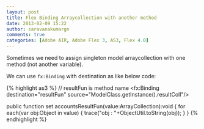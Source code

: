 ```yaml
---
layout: post
title: Flex Binding Arraycollection with another method
date: 2013-02-09 15:22
author: saravanakumargn
comments: true
categories: [Adobe AIR, Adobe Flex 3, AS3, Flex 4.0]
---
```


Sometimes we need to assign singleton model arraycollection with one method (not another variable). 

We can use `fx:Binding` with destination as like below code:

{% highlight as3 %}
// resultFun is method name
<fx:Binding destination="resultFun" source="ModelClass.getInstance().resultColl"/>

public function set accountsResultFun(value:ArrayCollection):void
{
	for each(var obj:Object in value)
	{
	      trace("obj : "+ObjectUtil.toString(obj));
        }
}
{% endhighlight %}
